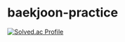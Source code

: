 # baekjoon-practice
[![Solved.ac Profile](http://mazassumnida.wtf/api/v2/generate_badge?boj=89cynical)](https://solved.ac/89cynical/)
